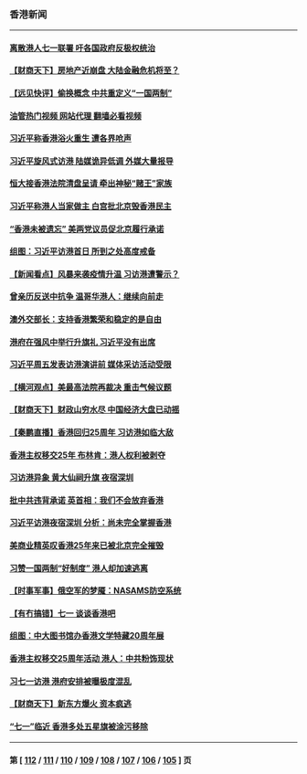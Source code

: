 ### 香港新闻
---
#### [离散港人七一联署 吁各国政府反极权统治](../../pages/ncid1349362/n13771958.md?07022045) 
#### [【财商天下】房地产近崩盘 大陆金融危机将至？](../../pages/ncid1349362/n13771665.md?07022045) 
#### [【远见快评】偷换概念 中共重定义“一国两制”](../../pages/ncid1349362/n13771721.md?07022045) 
#### [油管热门视频 网站代理 翻墙必看视频](http://209.222.30.114:81/youtube.html?07022045)
#### [习近平称香港浴火重生 遭各界呛声](../../pages/ncid1349362/n13771642.md?07022045) 
#### [习近平旋风式访港 陆媒诡异低调 外媒大量报导](../../pages/ncid1349362/n13771454.md?07022045) 
#### [恒大接香港法院清盘呈请 牵出神秘“赌王”家族](../../pages/ncid1349362/n13771611.md?07022045) 
#### [习近平称港人当家做主 白宫批北京毁香港民主](../../pages/ncid1349362/n13771587.md?07022045) 
#### [“香港未被遗忘” 美两党议员促北京履行承诺](../../pages/ncid1349362/n13771578.md?07022045) 
#### [组图：习近平访港首日 所到之处高度戒备](../../pages/ncid1349362/n13771338.md?07022045) 
#### [【新闻看点】风暴来袭疫情升温 习访港遭警示？](../../pages/ncid1349362/n13770878.md?07022045) 
#### [曾亲历反送中抗争 温哥华港人：继续向前走](../../pages/ncid1349362/n13771190.md?07022045) 
#### [澳外交部长：支持香港繁荣和稳定的是自由](../../pages/ncid1349362/n13771124.md?07022045) 
#### [港府在强风中举行升旗礼 习近平没有出席](../../pages/ncid1349362/n13771046.md?07022045) 
#### [习近平周五发表访港演讲前 媒体采访活动受限](../../pages/ncid1349362/n13771013.md?07022045) 
#### [【横河观点】美最高法院再裁决 重击气候议题](../../pages/ncid1349362/n13771017.md?07022045) 
#### [【财商天下】财政山穷水尽 中国经济大盘已动摇](../../pages/ncid1349362/n13770956.md?07022045) 
#### [【秦鹏直播】香港回归25周年 习访港如临大敌](../../pages/ncid1349362/n13770998.md?07022045) 
#### [香港主权移交25年 布林肯：港人权利被剥夺](../../pages/ncid1349362/n13770972.md?07022045) 
#### [习访港异象 黄大仙祠升旗 夜宿深圳](../../pages/ncid1349362/n13770965.md?07022045) 
#### [批中共违背承诺 英首相：我们不会放弃香港](../../pages/ncid1349362/n13770927.md?07022045) 
#### [习近平访港夜宿深圳 分析：尚未完全掌握香港](../../pages/ncid1349362/n13770933.md?07022045) 
#### [美商业精英叹香港25年来已被北京完全摧毁](../../pages/ncid1349362/n13770923.md?07022045) 
#### [习赞一国两制“好制度” 港人却加速逃离](../../pages/ncid1349362/n13770900.md?07022045) 
#### [【时事军事】俄空军的梦魇：NASAMS防空系统](../../pages/ncid1349362/n13770819.md?07022045) 
#### [【有冇搞错】七一 谈谈香港吧](../../pages/ncid1349362/n13770515.md?07022045) 
#### [组图：中大图书馆办香港文学特藏20周年展](../../pages/ncid1349362/n13770496.md?07022045) 
#### [香港主权移交25周年活动 港人：中共粉饰现状](../../pages/ncid1349362/n13770525.md?07022045) 
#### [习七一访港 港府安排被曝极度混乱](../../pages/ncid1349362/n13770319.md?07022045) 
#### [【财商天下】新东方爆火 资本疯逃](../../pages/ncid1349362/n13770185.md?07022045) 
#### [“七一”临近 香港多处五星旗被涂污移除](../../pages/ncid1349362/n13770211.md?07022045) 

---
#### 第 [ [112](./112.md?07022045) / [111](./111.md?07022045) / [110](./110.md?07022045) / [109](./109.md?07022045) / [108](./108.md?07022045) / [107](./107.md?07022045) / [106](./106.md?07022045) / [105](./105.md?07022045) ] 页
